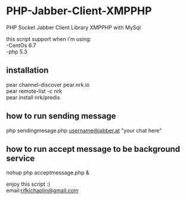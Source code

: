 # PHP-Jabber-Client-XMPPHP
PHP Socket Jabber Client Library XMPPHP with MySql

this script support when i'm using: <br>
-CentOs 6.7 <br>
-php 5.3

installation
-------------
pear channel-discover pear.nrk.io <br>
pear remote-list -c nrk <br>
pear install nrk/predis

how to run sending message
---------------------------
php sendingmesage.php username@jabber.at "your chat here"

how to run accept message to be background service
---------------------------------------------------
nohup php acceptmessage.php &

enjoy this script :) <br>
email:rifkichaplin@gmail.com
